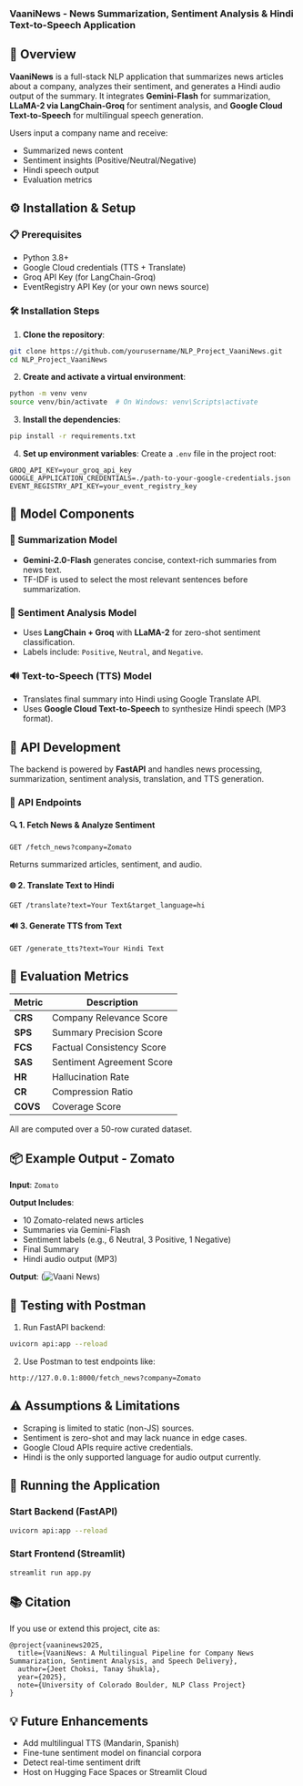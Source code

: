 ### VaaniNews - News Summarization, Sentiment Analysis & Hindi Text-to-Speech Application

## 🧠 Overview
**VaaniNews** is a full-stack NLP application that summarizes news articles about a company, analyzes their sentiment, and generates a Hindi audio output of the summary. It integrates **Gemini-Flash** for summarization, **LLaMA-2 via LangChain-Groq** for sentiment analysis, and **Google Cloud Text-to-Speech** for multilingual speech generation.

Users input a company name and receive:
- Summarized news content
- Sentiment insights (Positive/Neutral/Negative)
- Hindi speech output
- Evaluation metrics


## ⚙️ Installation & Setup

### 📋 Prerequisites
- Python 3.8+
- Google Cloud credentials (TTS + Translate)
- Groq API Key (for LangChain-Groq)
- EventRegistry API Key (or your own news source)

### 🛠 Installation Steps

1. **Clone the repository**:
```bash
git clone https://github.com/yourusername/NLP_Project_VaaniNews.git
cd NLP_Project_VaaniNews
````

2. **Create and activate a virtual environment**:

```bash
python -m venv venv
source venv/bin/activate  # On Windows: venv\Scripts\activate
```

3. **Install the dependencies**:

```bash
pip install -r requirements.txt
```

4. **Set up environment variables**:
   Create a `.env` file in the project root:

```env
GROQ_API_KEY=your_groq_api_key
GOOGLE_APPLICATION_CREDENTIALS=./path-to-your-google-credentials.json
EVENT_REGISTRY_API_KEY=your_event_registry_key
```


## 🤖 Model Components

### 📄 Summarization Model

* **Gemini-2.0-Flash** generates concise, context-rich summaries from news text.
* TF-IDF is used to select the most relevant sentences before summarization.

### 💬 Sentiment Analysis Model

* Uses **LangChain + Groq** with **LLaMA-2** for zero-shot sentiment classification.
* Labels include: `Positive`, `Neutral`, and `Negative`.

### 🔊 Text-to-Speech (TTS) Model

* Translates final summary into Hindi using Google Translate API.
* Uses **Google Cloud Text-to-Speech** to synthesize Hindi speech (MP3 format).


## 🔌 API Development

The backend is powered by **FastAPI** and handles news processing, summarization, sentiment analysis, translation, and TTS generation.

### 📡 API Endpoints

#### 🔍 1. Fetch News & Analyze Sentiment

```http
GET /fetch_news?company=Zomato
```

Returns summarized articles, sentiment, and audio.

#### 🌐 2. Translate Text to Hindi

```http
GET /translate?text=Your Text&target_language=hi
```

#### 🔊 3. Generate TTS from Text

```http
GET /generate_tts?text=Your Hindi Text
```


## 🧪 Evaluation Metrics

| Metric   | Description               |
| -------- | ------------------------- |
| **CRS**  | Company Relevance Score   |
| **SPS**  | Summary Precision Score   |
| **FCS**  | Factual Consistency Score |
| **SAS**  | Sentiment Agreement Score |
| **HR**   | Hallucination Rate        |
| **CR**   | Compression Ratio         |
| **COVS** | Coverage Score            |

All are computed over a 50-row curated dataset.


## 📦 Example Output - Zomato

**Input**: `Zomato`

**Output Includes**:

* 10 Zomato-related news articles
* Summaries via Gemini-Flash
* Sentiment labels (e.g., 6 Neutral, 3 Positive, 1 Negative)
* Final Summary
* Hindi audio output (MP3)

**Output**:
(![Vaani News](https://youtu.be/hoRk7PvTYic))



## 🧪 Testing with Postman

1. Run FastAPI backend:

```bash
uvicorn api:app --reload
```

2. Use Postman to test endpoints like:

```
http://127.0.0.1:8000/fetch_news?company=Zomato
```


## ⚠️ Assumptions & Limitations

* Scraping is limited to static (non-JS) sources.
* Sentiment is zero-shot and may lack nuance in edge cases.
* Google Cloud APIs require active credentials.
* Hindi is the only supported language for audio output currently.


## 🚀 Running the Application

### Start Backend (FastAPI)

```bash
uvicorn api:app --reload
```

### Start Frontend (Streamlit)

```bash
streamlit run app.py
```


## 📚 Citation

If you use or extend this project, cite as:

```
@project{vaaninews2025,
  title={VaaniNews: A Multilingual Pipeline for Company News Summarization, Sentiment Analysis, and Speech Delivery},
  author={Jeet Choksi, Tanay Shukla},
  year={2025},
  note={University of Colorado Boulder, NLP Class Project}
}
```


## 💡 Future Enhancements

* Add multilingual TTS (Mandarin, Spanish)
* Fine-tune sentiment model on financial corpora
* Detect real-time sentiment drift
* Host on Hugging Face Spaces or Streamlit Cloud
